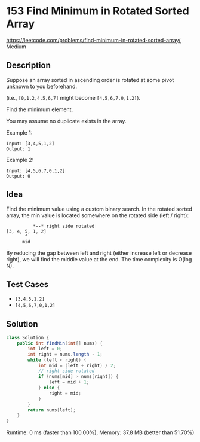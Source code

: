 # 153 Find Minimum in Rotated Sorted Array

<https://leetcode.com/problems/find-minimum-in-rotated-sorted-array/>, Medium

## Description

Suppose an array sorted in ascending order is rotated at some pivot unknown to you beforehand.

(i.e., `[0,1,2,4,5,6,7]` might become `[4,5,6,7,0,1,2]`).

Find the minimum element.

You may assume no duplicate exists in the array.

Example 1:

```
Input: [3,4,5,1,2]
Output: 1
```

Example 2:

```
Input: [4,5,6,7,0,1,2]
Output: 0
```

## Idea

Find the minimum value using a custom binary search. In the rotated sorted
array, the min value is located somewhere on the rotated side (left / right):

              *--* right side rotated
    [3, 4, 5, 1, 2]
           ^
          mid

By reducing the gap between left and right (either increase left or decrease
right), we will find the middle value at the end. The time complexity is O(log
N).

## Test Cases

- `[3,4,5,1,2]`
- `[4,5,6,7,0,1,2]`

## Solution

```java
class Solution {
    public int findMin(int[] nums) {
        int left = 0;
        int right = nums.length - 1;
        while (left < right) {
            int mid = (left + right) / 2;
            // right side rotated
            if (nums[mid] > nums[right]) {
                left = mid + 1;
            } else {
                right = mid;
            }
        }
        return nums[left];
    }
}
```

Runtime: 0 ms (faster than 100.00%), Memory: 37.8 MB (better than 51.70%)
